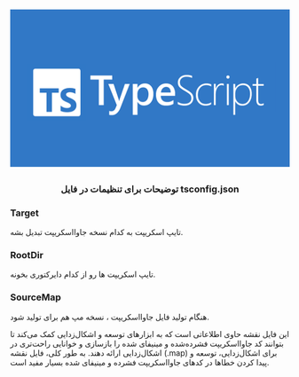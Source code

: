 <h1 align="center">
  <a href="https://ui.dev">
    <img
      src="img/typescript.png"
      alt="TypeScript" width="600" />
  </a>
  <br />
</h1>

<h3 align="center">توضیحات برای تنظیمات در فایل tsconfig.json</h3>


### Target
تایپ اسکریپت به کدام نسخه جاوااسکریپت تبدیل بشه.
### RootDir
تایپ اسکریپت ها رو از کدام دایرکتوری بخونه.
### SourceMap
هنگام تولید فایل جاوااسکریپت ، نسخه مپ هم برای تولید شود.

این فایل نقشه حاوی اطلاعاتی است که به ابزارهای توسعه و اشکال‌زدایی کمک می‌کند تا بتوانند کد جاوااسکریپت فشرده‌شده و مینیفای شده را بازسازی و خوانایی راحت‌تری در اشکال‌زدایی ارائه دهند.
به طور کلی، فایل نقشه (.map) برای اشکال‌زدایی، توسعه و پیدا کردن خطاها در کدهای جاوااسکریپت فشرده و مینیفای شده بسیار مفید است.

